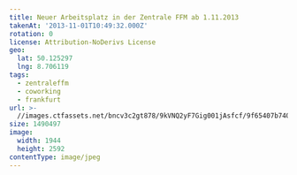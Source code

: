 ```yaml
---
title: Neuer Arbeitsplatz in der Zentrale FFM ab 1.11.2013
takenAt: '2013-11-01T10:49:32.000Z'
rotation: 0
license: Attribution-NoDerivs License
geo:
  lat: 50.125297
  lng: 8.706119
tags:
  - zentraleffm
  - coworking
  - frankfurt
url: >-
  //images.ctfassets.net/bncv3c2gt878/9kVNQ2yF7Gig001jAsfcf/9f65407b740f7d1673e63e9ed525ca11/neuer-arbeitsplatz-in-der-zentrale-ffm-ab-1112013_10606648365_o
size: 1490497
image:
  width: 1944
  height: 2592
contentType: image/jpeg
---
```


